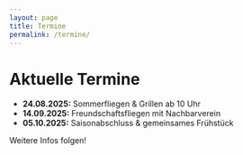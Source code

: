 ```yaml
---
layout: page
title: Termine
permalink: /termine/
---
```


# Aktuelle Termine


- **24.08.2025:** Sommerfliegen & Grillen ab 10 Uhr
- **14.09.2025:** Freundschaftsfliegen mit Nachbarverein
- **05.10.2025:** Saisonabschluss & gemeinsames Frühstück

Weitere Infos folgen!
